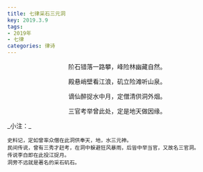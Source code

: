 ```yaml
---
title: 七律采石三元洞
key: 2019.3.9
tags: 
- 2019年 
- 七律
categories: 律诗
---
```


<p align="center">阶石错落一路攀，峰险林幽藏自然。
</p>
<p align="center">殿悬峭壁看江浪，矶立险滩听山泉。
</p>
<p align="center">谪仙醉捉水中月，定僧清供洞外烟。
</p>
<p align="center">三官考举曾此处，定是地天做因缘。
</p>
_小注：_

```
史料记，定如曾率众僧在此洞供奉天，地，水三元神。
民间传说，曾有三秀才赶考，在洞中躲避狂风暴雨，后皆中举当官，又故名三官洞。
传说李白即在此投江捉月。
洞旁不远就是著名的采石矶石。
```